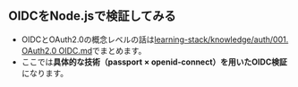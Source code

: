 ## OIDCをNode.jsで検証してみる
- OIDCとOAuth2.0の概念レベルの話は[learning-stack/knowledge/auth/001. OAuth2.0 OIDC.md](https://github.com/daisuketakakuwa/learning-stack/blob/main/knowledge/auth/001.%20OAuth2.0%20OIDC.md)でまとめます。
- ここでは**具体的な技術（passport × openid-connect）を用いたOIDC検証**になります。
